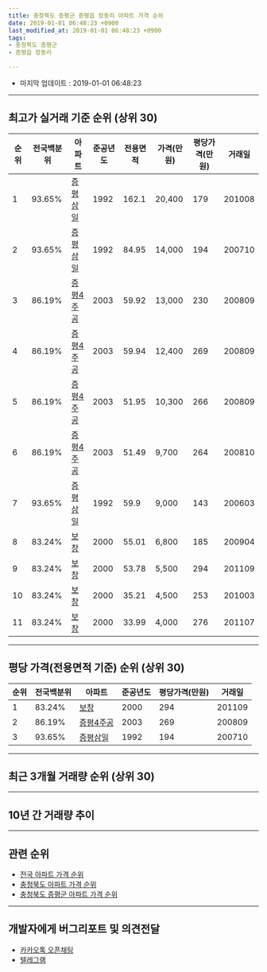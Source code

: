 ```yaml
---
title: 충청북도 증평군 증평읍 장동리 아파트 가격 순위
date: 2019-01-01 06:48:23 +0900
last_modified_at: 2019-01-01 06:48:23 +0900
tags:
- 충청북도 증평군
- 증평읍 장동리

---
```


* 마지막 업데이트 : 2019-01-01 06:48:23

---

## 최고가 실거래 기준 순위 (상위 30)


|순위|전국백분위|아파트|준공년도|전용면적|가격(만원)|평당가격(만원)|거래일|
|---|---|---|---|---|---|---|---|
|1|93.65%|[증평삼일](https://search.naver.com/search.naver?query=%EC%B6%A9%EC%B2%AD%EB%B6%81%EB%8F%84+%EC%A6%9D%ED%8F%89%EA%B5%B0+%EC%A6%9D%ED%8F%89%EC%9D%8D+%EC%9E%A5%EB%8F%99%EB%A6%AC+%EC%A6%9D%ED%8F%89%EC%82%BC%EC%9D%BC)|1992|162.1|20,400|179|201008|
|2|93.65%|[증평삼일](https://search.naver.com/search.naver?query=%EC%B6%A9%EC%B2%AD%EB%B6%81%EB%8F%84+%EC%A6%9D%ED%8F%89%EA%B5%B0+%EC%A6%9D%ED%8F%89%EC%9D%8D+%EC%9E%A5%EB%8F%99%EB%A6%AC+%EC%A6%9D%ED%8F%89%EC%82%BC%EC%9D%BC)|1992|84.95|14,000|194|200710|
|3|86.19%|[증평4주공](https://search.naver.com/search.naver?query=%EC%B6%A9%EC%B2%AD%EB%B6%81%EB%8F%84+%EC%A6%9D%ED%8F%89%EA%B5%B0+%EC%A6%9D%ED%8F%89%EC%9D%8D+%EC%9E%A5%EB%8F%99%EB%A6%AC+%EC%A6%9D%ED%8F%894%EC%A3%BC%EA%B3%B5)|2003|59.92|13,000|230|200809|
|4|86.19%|[증평4주공](https://search.naver.com/search.naver?query=%EC%B6%A9%EC%B2%AD%EB%B6%81%EB%8F%84+%EC%A6%9D%ED%8F%89%EA%B5%B0+%EC%A6%9D%ED%8F%89%EC%9D%8D+%EC%9E%A5%EB%8F%99%EB%A6%AC+%EC%A6%9D%ED%8F%894%EC%A3%BC%EA%B3%B5)|2003|59.94|12,400|269|200809|
|5|86.19%|[증평4주공](https://search.naver.com/search.naver?query=%EC%B6%A9%EC%B2%AD%EB%B6%81%EB%8F%84+%EC%A6%9D%ED%8F%89%EA%B5%B0+%EC%A6%9D%ED%8F%89%EC%9D%8D+%EC%9E%A5%EB%8F%99%EB%A6%AC+%EC%A6%9D%ED%8F%894%EC%A3%BC%EA%B3%B5)|2003|51.95|10,300|266|200809|
|6|86.19%|[증평4주공](https://search.naver.com/search.naver?query=%EC%B6%A9%EC%B2%AD%EB%B6%81%EB%8F%84+%EC%A6%9D%ED%8F%89%EA%B5%B0+%EC%A6%9D%ED%8F%89%EC%9D%8D+%EC%9E%A5%EB%8F%99%EB%A6%AC+%EC%A6%9D%ED%8F%894%EC%A3%BC%EA%B3%B5)|2003|51.49|9,700|264|200810|
|7|93.65%|[증평삼일](https://search.naver.com/search.naver?query=%EC%B6%A9%EC%B2%AD%EB%B6%81%EB%8F%84+%EC%A6%9D%ED%8F%89%EA%B5%B0+%EC%A6%9D%ED%8F%89%EC%9D%8D+%EC%9E%A5%EB%8F%99%EB%A6%AC+%EC%A6%9D%ED%8F%89%EC%82%BC%EC%9D%BC)|1992|59.9|9,000|143|200603|
|8|83.24%|[보창](https://search.naver.com/search.naver?query=%EC%B6%A9%EC%B2%AD%EB%B6%81%EB%8F%84+%EC%A6%9D%ED%8F%89%EA%B5%B0+%EC%A6%9D%ED%8F%89%EC%9D%8D+%EC%9E%A5%EB%8F%99%EB%A6%AC+%EB%B3%B4%EC%B0%BD)|2000|55.01|6,800|185|200904|
|9|83.24%|[보창](https://search.naver.com/search.naver?query=%EC%B6%A9%EC%B2%AD%EB%B6%81%EB%8F%84+%EC%A6%9D%ED%8F%89%EA%B5%B0+%EC%A6%9D%ED%8F%89%EC%9D%8D+%EC%9E%A5%EB%8F%99%EB%A6%AC+%EB%B3%B4%EC%B0%BD)|2000|53.78|5,500|294|201109|
|10|83.24%|[보창](https://search.naver.com/search.naver?query=%EC%B6%A9%EC%B2%AD%EB%B6%81%EB%8F%84+%EC%A6%9D%ED%8F%89%EA%B5%B0+%EC%A6%9D%ED%8F%89%EC%9D%8D+%EC%9E%A5%EB%8F%99%EB%A6%AC+%EB%B3%B4%EC%B0%BD)|2000|35.21|4,500|253|201003|
|11|83.24%|[보창](https://search.naver.com/search.naver?query=%EC%B6%A9%EC%B2%AD%EB%B6%81%EB%8F%84+%EC%A6%9D%ED%8F%89%EA%B5%B0+%EC%A6%9D%ED%8F%89%EC%9D%8D+%EC%9E%A5%EB%8F%99%EB%A6%AC+%EB%B3%B4%EC%B0%BD)|2000|33.99|4,000|276|201107|


---

## 평당 가격(전용면적 기준) 순위 (상위 30)


|순위|전국백분위|아파트|준공년도|평당가격(만원)|거래일|
|---|---|---|---|---|---|
|1|83.24%|[보창](https://search.naver.com/search.naver?query=%EC%B6%A9%EC%B2%AD%EB%B6%81%EB%8F%84+%EC%A6%9D%ED%8F%89%EA%B5%B0+%EC%A6%9D%ED%8F%89%EC%9D%8D+%EC%9E%A5%EB%8F%99%EB%A6%AC+%EB%B3%B4%EC%B0%BD)|2000|294|201109|
|2|86.19%|[증평4주공](https://search.naver.com/search.naver?query=%EC%B6%A9%EC%B2%AD%EB%B6%81%EB%8F%84+%EC%A6%9D%ED%8F%89%EA%B5%B0+%EC%A6%9D%ED%8F%89%EC%9D%8D+%EC%9E%A5%EB%8F%99%EB%A6%AC+%EC%A6%9D%ED%8F%894%EC%A3%BC%EA%B3%B5)|2003|269|200809|
|3|93.65%|[증평삼일](https://search.naver.com/search.naver?query=%EC%B6%A9%EC%B2%AD%EB%B6%81%EB%8F%84+%EC%A6%9D%ED%8F%89%EA%B5%B0+%EC%A6%9D%ED%8F%89%EC%9D%8D+%EC%9E%A5%EB%8F%99%EB%A6%AC+%EC%A6%9D%ED%8F%89%EC%82%BC%EC%9D%BC)|1992|194|200710|


---

## 최근 3개월 거래량 순위 (상위 30)


<div style="width:100%;">
    <canvas id="deal_count_ranking" height="250"></canvas>
</div>


<script>
new Chart(document.getElementById("deal_count_ranking"), {
    type: 'horizontalBar',
    data: {
        labels: ['증평4주공', '증평삼일'],
        datasets: [{
            label: '실거래 수',
            data: [4, 3],
            borderColor: "rgba(255, 0, 128, 1)",
            backgroundColor: "rgba(255, 0, 128, 0.5)",
            fill: false,
        }]
    },
    options: {
        responsive: true,
        title: {
            display: true,
            text: '최근 3개월 거래량 순위'
        },
        tooltips: {
            mode: 'index',
            intersect: false,
            callbacks: {
                title: function(tooltipItems, data) {
                    return "실거래 수:";
                },
                label: function(tooltipItem, data) {
                    return data.labels[tooltipItem.index] + ": " + tooltipItem.xLabel;
                }
            }
        },
        hover: {
            mode: 'nearest',
            intersect: true
        },
        scales: {
            xAxes: [{
                display: true,
                scaleLabel: {
                    display: true,
                    labelString: '실거래 수'
                },
                ticks: {
                    suggestedMin: 0,
                }
            }],
            yAxes: [{
                display: true,
                ticks: {
                    autoSkip: false,
                    callback: function(value, index, values) {
                        if (value.length > 15)
                            return value.substr(0, 13) + "...";
                        else
                            return value;
                    }
                },
                scaleLabel: {
                    display: false,
                }
            }]
        }
    }
});

</script>


---

## 10년 간 거래량 추이


<div style="width:100%;">
    <canvas id="deal_progress" height="250"></canvas>
</div>

<script>
new Chart(document.getElementById("deal_progress"), {
    type: 'line',
    data: {
        labels: ['200901','200902','200903','200904','200905','200906','200907','200908','200909','200910','200911','200912','201001','201002','201003','201004','201005','201006','201007','201008','201009','201010','201011','201012','201101','201102','201103','201104','201105','201106','201107','201108','201109','201110','201111','201112','201201','201202','201203','201204','201205','201206','201207','201208','201209','201210','201211','201212','201301','201302','201303','201304','201305','201306','201307','201308','201309','201310','201311','201312','201401','201402','201403','201404','201405','201406','201407','201408','201409','201410','201411','201412','201501','201502','201503','201504','201505','201506','201507','201508','201509','201510','201511','201512','201601','201602','201603','201604','201605','201606','201607','201608','201609','201610','201611','201612','201701','201702','201703','201704','201705','201706','201707','201708','201709','201710','201711','201712','201801','201802','201803','201804','201805','201806','201807','201808','201809','201810','201811','201812','201901'],
        datasets: [{
            label: '실거래 수',
            pointRadius: 1,
            data: [21, 22, 21, 14, 37, 17, 17, 12, 14, 10, 12, 15, 11, 19, 15, 10, 12, 24, 10, 13, 12, 12, 5, 6, 13, 13, 9, 16, 5, 8, 16, 9, 8, 8, 11, 8, 10, 16, 14, 9, 9, 11, 7, 8, 14, 5, 8, 6, 14, 12, 17, 19, 16, 23, 8, 10, 15, 13, 9, 9, 14, 17, 20, 12, 10, 14, 5, 13, 6, 12, 7, 6, 8, 11, 13, 16, 18, 8, 18, 14, 15, 13, 18, 9, 10, 12, 7, 16, 10, 9, 17, 9, 15, 19, 5, 7, 7, 11, 14, 2, 8, 13, 8, 11, 10, 13, 6, 2, 9, 6, 11, 5, 6, 6, 6, 9, 8, 7, 6, 1, 0],
            borderColor: "rgba(255, 201, 14, 1)",
            backgroundColor: "rgba(255, 201, 14, 0.5)",
            fill: true,
        }]
    },
    options: {
        responsive: true,
        title: {
            display: true,
            text: '10년간 거래량 추이'
        },
        tooltips: {
            mode: 'index',
            intersect: false,
        },
        hover: {
            mode: 'nearest',
            intersect: true
        },
        scales: {
            xAxes: [{
                display: true,
                scaleLabel: {
                    display: true,
                    labelString: '년/월'
                }
            }],
            yAxes: [{
                display: true,
                ticks: {
                    suggestedMin: 0,
                },
                scaleLabel: {
                    display: true,
                    labelString: '실거래 수'
                }
            }]
        }
    }
});

</script>


---

## 관련 순위

- [전국 아파트 가격 순위](https://inasie.github.io/apt-ranking/전국)
- [충청북도 아파트 가격 순위](https://inasie.github.io/apt-ranking/충청북도)
- [충청북도 증평군 아파트 가격 순위](https://inasie.github.io/apt-ranking/충청북도-증평군)


---

## 개발자에게 버그리포트 및 의견전달

- [카카오톡 오픈채팅](https://open.kakao.com/o/gLJUAP4)
- [텔레그램](https://t.me/inasie)

